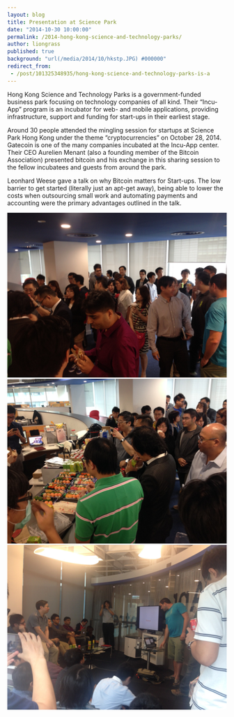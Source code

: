```yaml
---
layout: blog
title: Presentation at Science Park
date: "2014-10-30 10:00:00"
permalink: /2014-hong-kong-science-and-technology-parks/
author: liongrass
published: true
background: "url(/media/2014/10/hkstp.JPG) #000000"
redirect_from:
 - /post/101325348935/hong-kong-science-and-technology-parks-is-a
---
```


Hong Kong Science and Technology Parks is a government-funded business park focusing on technology companies of all kind. Their “Incu-App” program is an incubator for web- and mobile applications, providing infrastructure, support and funding for start-ups in their earliest stage.

Around 30 people attended the mingling session for startups at Science Park Hong Kong under the theme “cryptocurrencies” on October 28, 2014. Gatecoin is one of the many companies incubated at the Incu-App center. Their CEO Aurelien Menant (also a founding member of the Bitcoin Association) presented bitcoin and his exchange in this sharing session to the fellow incubatees and guests from around the park.

Leonhard Weese gave a talk on why Bitcoin matters for Start-ups. The low barrier to get started (literally just an apt-get away), being able to lower the costs when outsourcing small work and automating payments and accounting were the primary advantages outlined in the talk.

![Mingle](/media/2014/10/mingle1.jpg)
![Mingle](/media/2014/10/mingle2.jpg)
![Mingle](/media/2014/10/mingle3.jpg)
